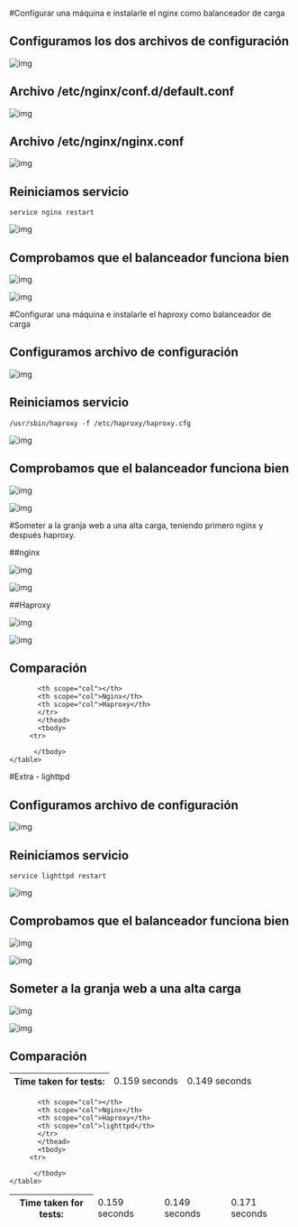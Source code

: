 
#Configurar una máquina e instalarle el nginx como balanceador de carga
## Configuramos los dos archivos de configuración

![img](https://github.com/donas11/swap1617/blob/master/Prácticas/Práctica3/3.png)
## Archivo /etc/nginx/conf.d/default.conf
![img](https://github.com/donas11/swap1617/blob/master/Prácticas/Práctica3/2.png)
## Archivo /etc/nginx/nginx.conf
![img](https://github.com/donas11/swap1617/blob/master/Prácticas/Práctica3/1.png)

## Reiniciamos servicio
~~~
service nginx restart
~~~
![img](https://github.com/donas11/swap1617/blob/master/Prácticas/Práctica3/6.png)

## Comprobamos que el balanceador funciona bien
![img](https://github.com/donas11/swap1617/blob/master/Prácticas/Práctica3/4.png)

![img](https://github.com/donas11/swap1617/blob/master/Prácticas/Práctica3/5.png)

#Configurar una máquina e instalarle el haproxy como balanceador de carga

## Configuramos archivo de configuración
![img](https://github.com/donas11/swap1617/blob/master/Prácticas/Práctica3/10.jpg)


## Reiniciamos servicio
~~~
/usr/sbin/haproxy -f /etc/haproxy/haproxy.cfg
~~~
![img](https://github.com/donas11/swap1617/blob/master/Prácticas/Práctica3/6.jpg)
	
## Comprobamos que el balanceador funciona bien
![img](https://github.com/donas11/swap1617/blob/master/Prácticas/Práctica3/7.jpg)

![img](https://github.com/donas11/swap1617/blob/master/Prácticas/Práctica3/8.jpg)


#Someter a la granja web a una alta carga, teniendo primero nginx y después haproxy. 

##nginx

![img](https://github.com/donas11/swap1617/blob/master/Prácticas/Práctica3/9_1.jpg)

![img](https://github.com/donas11/swap1617/blob/master/Prácticas/Práctica3/9_2.jpg)


##Haproxy


![img](https://github.com/donas11/swap1617/blob/master/Prácticas/Práctica3/10.jpg)


![img](https://github.com/donas11/swap1617/blob/master/Prácticas/Práctica3/10_1.jpg)

## Comparación

<table summary="Pruebas Apache Benchmark con Nginx y Haproxy">
	 	<thead>
			<tr>
			
		   <th scope="col"></th>
		   <th scope="col">Nginx</th>
		   <th scope="col">Haproxy</th>
		   </tr>
	       </thead>
	       <tbody>
		 <tr> 
<th>Time taken for tests:</th>
<td>0.159 seconds</td>
<td> 0.149 seconds </td>
		</tr>
		  
	      </tbody>
	</table>


	
#Extra - lighttpd


## Configuramos archivo de configuración

![img](https://github.com/donas11/swap1617/blob/master/Prácticas/Práctica3/12.jpg)

## Reiniciamos servicio
~~~
service lighttpd restart
~~~
![img](https://github.com/donas11/swap1617/blob/master/Prácticas/Práctica3/13.jpg)

## Comprobamos que el balanceador funciona bien
![img](https://github.com/donas11/swap1617/blob/master/Prácticas/Práctica3/14.jpg)

![img](https://github.com/donas11/swap1617/blob/master/Prácticas/Práctica3/15.jpg)

## Someter a la granja web a una alta carga

![img](https://github.com/donas11/swap1617/blob/master/Prácticas/Práctica3/16.jpg)

![img](https://github.com/donas11/swap1617/blob/master/Prácticas/Práctica3/17.jpg)


## Comparación

<table summary="Pruebas Apache Benchmark con Nginx y Haproxy">
	 	<thead>
			<tr>
			
		   <th scope="col"></th>
		   <th scope="col">Nginx</th>
		   <th scope="col">Haproxy</th>
		   <th scope="col">lighttpd</th>
		   </tr>
	       </thead>
	       <tbody>
		 <tr> 
<th>Time taken for tests:</th>
<td>0.159 seconds</td>
<td> 0.149 seconds </td>
<td> 0.171 seconds </td>
		</tr>
		  
	      </tbody>
	</table>
